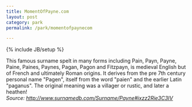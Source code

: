 ```yaml
---
title: MomentOfPayne.com
layout: post
category: park
permalink: /park/momentofpaynecom

---
```

{% include JB/setup %}
<div id="node-275" class="node node-parking-spot">
  <div class="content clearfix">
    <div class="field field-name-body field-type-text-with-summary field-label-hidden"><div class="field-items"><div class="field-item even"><p>This famous surname spelt in many forms including Pain, Payn, Payne, Paine, Paines, Paynes, Pagan, Pagon and Fitzpayn, is medieval English but of French and ultimately Roman origins. It derives from the pre 7th century personal name "Pagen", itself from the word "paien" and the earlier Latin "paganus". The original meaning was a villager or rustic, and later a heathen! <em>Source: <a href="http://www.surnamedb.com/Surname/Payne#ixzz2Rie3C3IV">http://www.surnamedb.com/Surname/Payne#ixzz2Rie3C3IV</a></em></p>
</div></div></div>  </div>
</div>
